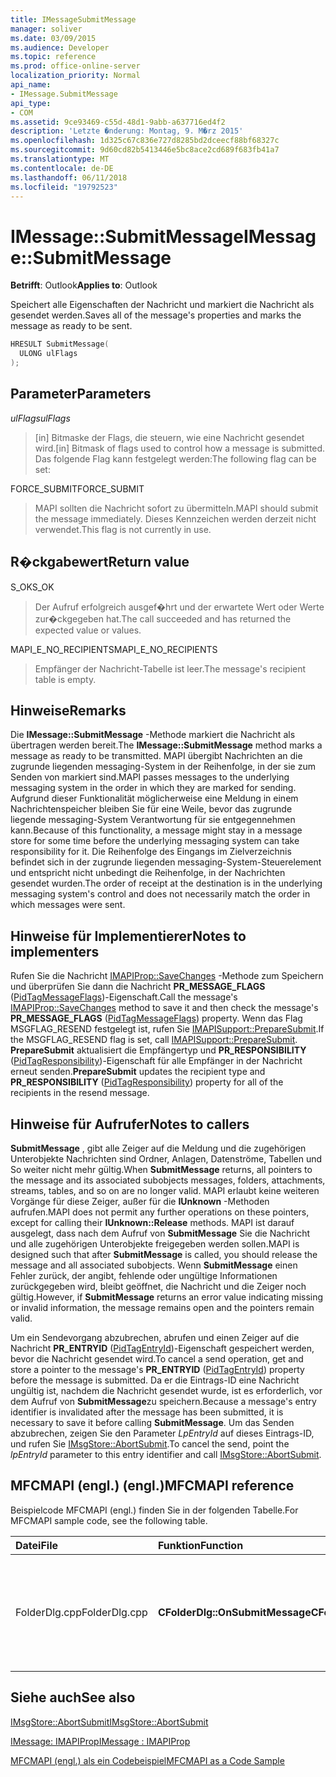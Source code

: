 ```yaml
---
title: IMessageSubmitMessage
manager: soliver
ms.date: 03/09/2015
ms.audience: Developer
ms.topic: reference
ms.prod: office-online-server
localization_priority: Normal
api_name:
- IMessage.SubmitMessage
api_type:
- COM
ms.assetid: 9ce93469-c55d-48d1-9abb-a637716ed4f2
description: 'Letzte �nderung: Montag, 9. M�rz 2015'
ms.openlocfilehash: 1d325c67c836e727d8285bd2dceecf88bf68327c
ms.sourcegitcommit: 9d60cd82b5413446e5bc8ace2cd689f683fb41a7
ms.translationtype: MT
ms.contentlocale: de-DE
ms.lasthandoff: 06/11/2018
ms.locfileid: "19792523"
---
```

# <a name="imessagesubmitmessage"></a><span data-ttu-id="5669c-103">IMessage::SubmitMessage</span><span class="sxs-lookup"><span data-stu-id="5669c-103">IMessage::SubmitMessage</span></span>

  
  
<span data-ttu-id="5669c-104">**Betrifft**: Outlook</span><span class="sxs-lookup"><span data-stu-id="5669c-104">**Applies to**: Outlook</span></span> 
  
<span data-ttu-id="5669c-105">Speichert alle Eigenschaften der Nachricht und markiert die Nachricht als gesendet werden.</span><span class="sxs-lookup"><span data-stu-id="5669c-105">Saves all of the message's properties and marks the message as ready to be sent.</span></span>
  
```cpp
HRESULT SubmitMessage(
  ULONG ulFlags
);
```

## <a name="parameters"></a><span data-ttu-id="5669c-106">Parameter</span><span class="sxs-lookup"><span data-stu-id="5669c-106">Parameters</span></span>

 <span data-ttu-id="5669c-107">_ulFlags_</span><span class="sxs-lookup"><span data-stu-id="5669c-107">_ulFlags_</span></span>
  
> <span data-ttu-id="5669c-108">[in] Bitmaske der Flags, die steuern, wie eine Nachricht gesendet wird.</span><span class="sxs-lookup"><span data-stu-id="5669c-108">[in] Bitmask of flags used to control how a message is submitted.</span></span> <span data-ttu-id="5669c-109">Das folgende Flag kann festgelegt werden:</span><span class="sxs-lookup"><span data-stu-id="5669c-109">The following flag can be set:</span></span>
    
<span data-ttu-id="5669c-110">FORCE_SUBMIT</span><span class="sxs-lookup"><span data-stu-id="5669c-110">FORCE_SUBMIT</span></span> 
  
> <span data-ttu-id="5669c-111">MAPI sollten die Nachricht sofort zu übermitteln.</span><span class="sxs-lookup"><span data-stu-id="5669c-111">MAPI should submit the message immediately.</span></span> <span data-ttu-id="5669c-112">Dieses Kennzeichen werden derzeit nicht verwendet.</span><span class="sxs-lookup"><span data-stu-id="5669c-112">This flag is not currently in use.</span></span>
    
## <a name="return-value"></a><span data-ttu-id="5669c-113">R�ckgabewert</span><span class="sxs-lookup"><span data-stu-id="5669c-113">Return value</span></span>

<span data-ttu-id="5669c-114">S_OK</span><span class="sxs-lookup"><span data-stu-id="5669c-114">S_OK</span></span> 
  
> <span data-ttu-id="5669c-115">Der Aufruf erfolgreich ausgef�hrt und der erwartete Wert oder Werte zur�ckgegeben hat.</span><span class="sxs-lookup"><span data-stu-id="5669c-115">The call succeeded and has returned the expected value or values.</span></span>
    
<span data-ttu-id="5669c-116">MAPI_E_NO_RECIPIENTS</span><span class="sxs-lookup"><span data-stu-id="5669c-116">MAPI_E_NO_RECIPIENTS</span></span> 
  
> <span data-ttu-id="5669c-117">Empfänger der Nachricht-Tabelle ist leer.</span><span class="sxs-lookup"><span data-stu-id="5669c-117">The message's recipient table is empty.</span></span>
    
## <a name="remarks"></a><span data-ttu-id="5669c-118">Hinweise</span><span class="sxs-lookup"><span data-stu-id="5669c-118">Remarks</span></span>

<span data-ttu-id="5669c-119">Die **IMessage::SubmitMessage** -Methode markiert die Nachricht als übertragen werden bereit.</span><span class="sxs-lookup"><span data-stu-id="5669c-119">The **IMessage::SubmitMessage** method marks a message as ready to be transmitted.</span></span> <span data-ttu-id="5669c-120">MAPI übergibt Nachrichten an die zugrunde liegenden messaging-System in der Reihenfolge, in der sie zum Senden von markiert sind.</span><span class="sxs-lookup"><span data-stu-id="5669c-120">MAPI passes messages to the underlying messaging system in the order in which they are marked for sending.</span></span> <span data-ttu-id="5669c-121">Aufgrund dieser Funktionalität möglicherweise eine Meldung in einem Nachrichtenspeicher bleiben Sie für eine Weile, bevor das zugrunde liegende messaging-System Verantwortung für sie entgegennehmen kann.</span><span class="sxs-lookup"><span data-stu-id="5669c-121">Because of this functionality, a message might stay in a message store for some time before the underlying messaging system can take responsibility for it.</span></span> <span data-ttu-id="5669c-122">Die Reihenfolge des Eingangs im Zielverzeichnis befindet sich in der zugrunde liegenden messaging-System-Steuerelement und entspricht nicht unbedingt die Reihenfolge, in der Nachrichten gesendet wurden.</span><span class="sxs-lookup"><span data-stu-id="5669c-122">The order of receipt at the destination is in the underlying messaging system's control and does not necessarily match the order in which messages were sent.</span></span> 
  
## <a name="notes-to-implementers"></a><span data-ttu-id="5669c-123">Hinweise für Implementierer</span><span class="sxs-lookup"><span data-stu-id="5669c-123">Notes to implementers</span></span>

<span data-ttu-id="5669c-124">Rufen Sie die Nachricht [IMAPIProp::SaveChanges](imapiprop-savechanges.md) -Methode zum Speichern und überprüfen Sie dann die Nachricht **PR_MESSAGE_FLAGS** ([PidTagMessageFlags](pidtagmessageflags-canonical-property.md))-Eigenschaft.</span><span class="sxs-lookup"><span data-stu-id="5669c-124">Call the message's [IMAPIProp::SaveChanges](imapiprop-savechanges.md) method to save it and then check the message's **PR_MESSAGE_FLAGS** ([PidTagMessageFlags](pidtagmessageflags-canonical-property.md)) property.</span></span> <span data-ttu-id="5669c-125">Wenn das Flag MSGFLAG_RESEND festgelegt ist, rufen Sie [IMAPISupport::PrepareSubmit](imapisupport-preparesubmit.md).</span><span class="sxs-lookup"><span data-stu-id="5669c-125">If the MSGFLAG_RESEND flag is set, call [IMAPISupport::PrepareSubmit](imapisupport-preparesubmit.md).</span></span> <span data-ttu-id="5669c-126">**PrepareSubmit** aktualisiert die Empfängertyp und **PR_RESPONSIBILITY** ([PidTagResponsibility](pidtagresponsibility-canonical-property.md))-Eigenschaft für alle Empfänger in der Nachricht erneut senden.</span><span class="sxs-lookup"><span data-stu-id="5669c-126">**PrepareSubmit** updates the recipient type and **PR_RESPONSIBILITY** ([PidTagResponsibility](pidtagresponsibility-canonical-property.md)) property for all of the recipients in the resend message.</span></span>
  
## <a name="notes-to-callers"></a><span data-ttu-id="5669c-127">Hinweise für Aufrufer</span><span class="sxs-lookup"><span data-stu-id="5669c-127">Notes to callers</span></span>

<span data-ttu-id="5669c-128">**SubmitMessage** , gibt alle Zeiger auf die Meldung und die zugehörigen Unterobjekte Nachrichten sind Ordner, Anlagen, Datenströme, Tabellen und So weiter nicht mehr gültig.</span><span class="sxs-lookup"><span data-stu-id="5669c-128">When **SubmitMessage** returns, all pointers to the message and its associated subobjects messages, folders, attachments, streams, tables, and so on are no longer valid.</span></span> <span data-ttu-id="5669c-129">MAPI erlaubt keine weiteren Vorgänge für diese Zeiger, außer für die **IUnknown** -Methoden aufrufen.</span><span class="sxs-lookup"><span data-stu-id="5669c-129">MAPI does not permit any further operations on these pointers, except for calling their **IUnknown::Release** methods.</span></span> <span data-ttu-id="5669c-130">MAPI ist darauf ausgelegt, dass nach dem Aufruf von **SubmitMessage** Sie die Nachricht und alle zugehörigen Unterobjekte freigegeben werden sollen.</span><span class="sxs-lookup"><span data-stu-id="5669c-130">MAPI is designed such that after **SubmitMessage** is called, you should release the message and all associated subobjects.</span></span> <span data-ttu-id="5669c-131">Wenn **SubmitMessage** einen Fehler zurück, der angibt, fehlende oder ungültige Informationen zurückgegeben wird, bleibt geöffnet, die Nachricht und die Zeiger noch gültig.</span><span class="sxs-lookup"><span data-stu-id="5669c-131">However, if **SubmitMessage** returns an error value indicating missing or invalid information, the message remains open and the pointers remain valid.</span></span> 
  
<span data-ttu-id="5669c-132">Um ein Sendevorgang abzubrechen, abrufen und einen Zeiger auf die Nachricht **PR_ENTRYID** ([PidTagEntryId](pidtagentryid-canonical-property.md))-Eigenschaft gespeichert werden, bevor die Nachricht gesendet wird.</span><span class="sxs-lookup"><span data-stu-id="5669c-132">To cancel a send operation, get and store a pointer to the message's **PR_ENTRYID** ([PidTagEntryId](pidtagentryid-canonical-property.md)) property before the message is submitted.</span></span> <span data-ttu-id="5669c-133">Da er die Eintrags-ID eine Nachricht ungültig ist, nachdem die Nachricht gesendet wurde, ist es erforderlich, vor dem Aufruf von **SubmitMessage**zu speichern.</span><span class="sxs-lookup"><span data-stu-id="5669c-133">Because a message's entry identifier is invalidated after the message has been submitted, it is necessary to save it before calling **SubmitMessage**.</span></span> <span data-ttu-id="5669c-134">Um das Senden abzubrechen, zeigen Sie den Parameter _LpEntryId_ auf dieses Eintrags-ID, und rufen Sie [IMsgStore::AbortSubmit](imsgstore-abortsubmit.md).</span><span class="sxs-lookup"><span data-stu-id="5669c-134">To cancel the send, point the  _lpEntryId_ parameter to this entry identifier and call [IMsgStore::AbortSubmit](imsgstore-abortsubmit.md).</span></span>
  
## <a name="mfcmapi-reference"></a><span data-ttu-id="5669c-135">MFCMAPI (engl.) (engl.)</span><span class="sxs-lookup"><span data-stu-id="5669c-135">MFCMAPI reference</span></span>

<span data-ttu-id="5669c-136">Beispielcode MFCMAPI (engl.) finden Sie in der folgenden Tabelle.</span><span class="sxs-lookup"><span data-stu-id="5669c-136">For MFCMAPI sample code, see the following table.</span></span>
  
|<span data-ttu-id="5669c-137">**Datei**</span><span class="sxs-lookup"><span data-stu-id="5669c-137">**File**</span></span>|<span data-ttu-id="5669c-138">**Funktion**</span><span class="sxs-lookup"><span data-stu-id="5669c-138">**Function**</span></span>|<span data-ttu-id="5669c-139">**Comment**</span><span class="sxs-lookup"><span data-stu-id="5669c-139">**Comment**</span></span>|
|:-----|:-----|:-----|
|<span data-ttu-id="5669c-140">FolderDlg.cpp</span><span class="sxs-lookup"><span data-stu-id="5669c-140">FolderDlg.cpp</span></span>  <br/> |<span data-ttu-id="5669c-141">**CFolderDlg::OnSubmitMessage**</span><span class="sxs-lookup"><span data-stu-id="5669c-141">**CFolderDlg::OnSubmitMessage**</span></span> <br/> |<span data-ttu-id="5669c-142">MFCMAPI (engl.) wird die **IMessage::SubmitMessage** -Methode verwendet, um die ausgewählte Nachricht zu übermitteln.</span><span class="sxs-lookup"><span data-stu-id="5669c-142">MFCMAPI uses the **IMessage::SubmitMessage** method to submit the selected message.</span></span>  <br/> |
   
## <a name="see-also"></a><span data-ttu-id="5669c-143">Siehe auch</span><span class="sxs-lookup"><span data-stu-id="5669c-143">See also</span></span>



[<span data-ttu-id="5669c-144">IMsgStore::AbortSubmit</span><span class="sxs-lookup"><span data-stu-id="5669c-144">IMsgStore::AbortSubmit</span></span>](imsgstore-abortsubmit.md)
  
[<span data-ttu-id="5669c-145">IMessage: IMAPIProp</span><span class="sxs-lookup"><span data-stu-id="5669c-145">IMessage : IMAPIProp</span></span>](imessageimapiprop.md)


[<span data-ttu-id="5669c-146">MFCMAPI (engl.) als ein Codebeispiel</span><span class="sxs-lookup"><span data-stu-id="5669c-146">MFCMAPI as a Code Sample</span></span>](mfcmapi-as-a-code-sample.md)


